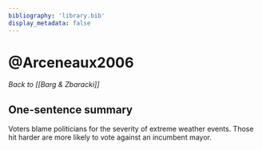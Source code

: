 ```yaml
---
bibliography: 'library.bib'
display_metadata: false
---
```


# @Arceneaux2006

_Back to [[Barg & Zbaracki]]_

## One-sentence summary

Voters blame politicians for the severity of extreme weather events. Those hit harder are more likely to vote against an incumbent mayor.